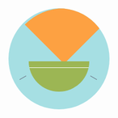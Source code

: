 <div class="container">
    <div class="naruto">
        <div class="body"></div>
        <div class="neck"></div>
        <div class="face">
            <div class="eyes"></div>
            <div class="mouth"></div>
            <div class="whiskers w1"></div>
            <div class="whiskers w2"></div>
            <div class="dimples"></div>
        </div>
        <div class="hair-base">
            <div class="hair h1"></div>
            <div class="hair h2"></div>
            <div class="hair h3"></div>
        </div>
        <div class="headband">
            <div class="plate"></div>
        </div>
        <!--div.noodle-->
        <div class="noodleLive"></div>
        <div class="chopsticks"></div>
        <div class="hand left"></div>
        <div class="hand right"></div>
    </div>
</div>
<div class="bowl"></div>
<div class="love"></div>
<style>
    .container {
        margin: 40px auto;
        width: 200px;
        height: 200px;
        position: relative;
        background: #A6DFE3;
        border-radius: 50%;
        overflow: hidden;
        z-index: 100;
    }

    .container div {
        position: absolute;
    }

    .naruto {
        width: 70%;
        height: 70%;
        bottom: 0px;
        left: 15%;
    }

    .face {
        width: 70%;
        height: 65%;
        border-radius: 50%;
        left: 15%;
        background: #FBE1D5;
    }

    .face:before,
    .face:after {
        content: "";
        position: absolute;
        border-radius: 50%;
        width: 25px;
        height: 20px;
        z-index: -5;
        background: #f9d0be;
    }

    .face:before {
        top: 38px;
        left: -6px;
    }

    .face:after {
        top: 38px;
        left: 80px;
    }

    .face .eyes:before,
    .face .eyes:after {
        content: "";
        position: absolute;
        width: 25px;
        height: 20px;
        border: 2px solid transparent;
        border-radius: 50%;
        border-top-color: #6b7686;
        top: 40px;
        z-index: 5;
    }

    .face .eyes:before {
        left: 10px;
    }

    .face .eyes:after {
        left: 60px;
    }

    .face .mouth:before,
    .face .mouth:after {
        content: "";
        position: absolute;
        width: 18px;
        height: 18px;
        border: 2px solid transparent;
        border-radius: 50%;
        border-bottom-color: #6b7686;
        top: 46px;
        z-index: 5;
    }

    .face .mouth:before {
        left: 32px;
    }

    .face .mouth:after {
        left: 46px;
    }

    .face .whiskers,
    .face .whiskers:before,
    .face .whiskers:after {
        position: absolute;
        width: 1px;
        height: 15px;
        background: #6b7686;
    }

    .face .w1 {
        top: 65%;
        left: 14%;
        transform: rotate(60deg);
    }

    .face .w2 {
        top: 65%;
        left: 84%;
        transform: rotate(-60deg);
    }

    .face .whiskers:before,
    .face .whiskers:after {
        content: "";
    }

    .face .whiskers:before {
        height: 18px;
    }

    .face .whiskers:after {
        height: 10px;
    }

    .face .w1:before {
        transform: translate(-8px, -2px) rotate(2deg);
    }

    .face .w1:after {
        transform: translate(8px, 4px);
    }

    .face .w2:before {
        transform: translate(8px, -2px) rotate(2deg);
    }

    .face .w2:after {
        transform: translate(-8px, 4px);
    }

    .hair-base {
        width: 70%;
        height: 20%;
        background: #FED84C;
        border-radius: 50%;
        left: 15%;
        top: -10px;
    }

    .hair {
        border: 30px solid transparent;
        border-bottom-width: 60px;
        border-bottom-color: #FED84C;
    }

    .hair:before,
    .hair:after {
        content: "";
        position: absolute;
        border: 15px solid transparent;
        border-bottom-width: 30px;
        border-bottom-color: #FED84C;
    }

    .hair.h1 {
        top: -65px;
        left: -10px;
        transform: rotate(-15deg);
    }

    .hair.h1:before {
        top: 10px;
        left: -45px;
        transform: rotate(-40deg);
    }

    .hair.h1:after {
        top: -5px;
        left: 8px;
        transform: rotate(20deg);
    }

    .hair.h2 {
        top: -60px;
        left: 35px;
        transform: rotate(15deg);
    }

    .hair.h2:before {
        top: 10px;
        left: 25px;
        transform: rotate(40deg);
    }

    .hair.h2:after {
        top: -10px;
        left: 15px;
        transform: rotate(20deg);
    }

    .hair.h3,
    .hair.h3:before,
    .hair.h3:after {
        border: 5px solid transparent;
        border-bottom-width: 15px;
        border-bottom-color: #FED84C;
        transform: rotate(180deg);
        z-index: 30;
    }

    .hair.h3 {
        top: 15px;
        left: 15px;
    }

    .hair.h3:before {
        top: -3px;
        left: 5px;
        transform: rotate(10deg);
    }

    .hair.h3:after {
        top: -2px;
        left: -70px;
        transform: rotate(-10deg);
    }

    .headband {
        width: 70%;
        height: 18%;
        background: #4977AF;
        top: 8%;
        left: 15%;
    }

    .headband:before,
    .headband:after {
        content: "";
        position: absolute;
        width: 100%;
        height: 15px;
        border-radius: 50%;
    }

    .headband:before {
        background: #4977AF;
        top: -6px;
    }

    .headband:after {
        background: #FBE1D5;
        top: 18px;
    }

    .headband .plate {
        width: 40%;
        height: 70%;
        border-radius: 10px;
        background: #BFC3CD;
        top: -3px;
        left: 30%;
    }

    .noodle {
        width: 20px;
        height: 60px;
        background: linear-gradient(to right, #fecb5c 0%, #fecb5c 15%, transparent 15%, transparent 25%, #fecb5c 25%, #fecb5c 40%, transparent 40%, transparent 50%, #fecb5c 50%, #fecb5c 65%, transparent 65%, transparent 75%, #fecb5c 75%, #fecb5c 90%, transparent 90%, transparent 100%);
        top: 68px;
        left: 60px;
    }

    .noodleLive {
        width: 20px;
        height: 60px;
        background: url(https://s12.postimg.org/c5vcr15od/noodle.png);
        animation: noodleScroll 4s linear infinite;
        top: 66px;
        left: 61px;
    }

    .neck {
        width: 80px;
        height: 15px;
        top: 55%;
        left: 20%;
        border-radius: 6px;
        background: linear-gradient(to right, white 0%, white 20%, #6b7686 20%, #6b7686 21%, white 21%, white 40%, #6b7686 40%, #6b7686 41%, white 41%, white 60%, #6b7686 60%, #6b7686 61%, white 61%, white 80%, #6b7686 80%, #6b7686 81%, white 81%);
    }

    .body {
        border: 110px solid transparent;
        border-top-color: #FDA142;
        border-radius: 50%;
        left: -35px;
        top: 80px;
    }

    .chopsticks {
        top: 40px;
        left: 5px;
    }

    .chopsticks:before,
    .chopsticks:after {
        content: "";
        position: absolute;
        height: 60px;
        width: 5px;
        background: #6b7686;
    }

    .chopsticks:before {
        transform: translate(10px) rotate(-30deg);
    }

    .chopsticks:after {
        transform: rotate(-35deg);
    }

    .bowl {
        position: absolute;
        width: 120px;
        height: 120px;
        border-radius: 50%;
        background: linear-gradient(to bottom, transparent 0, transparent 50%, #9CB654 50%, #9CB654 60%, white 60%, white 61%, #9CB654 61%);
        z-index: 120;
        top: 135px;
        left: calc(50% - 60px);
    }

    .hand {
        width: 30px;
        height: 60px;
        background: #FDA142;
        border-radius: 40%;
        z-index: 130;
    }

    .hand:before {
        content: "";
        position: absolute;
        width: 25px;
        height: 25px;
        border-radius: 50%;
        background: #FBE1D5;
    }

    .hand.left {
        top: 75px;
        left: -10px;
        transform: rotate(30deg);
    }

    .hand.left:before {
        transform: translate(2px, -10px);
    }

    .hand.right {
        top: 100px;
        left: 90%;
        transform: rotate(-20deg);
    }

    .hand.right:before {
        transform: translate(2px, -10px);
    }

    .love {
        position: absolute;
        z-index: 130;
        left: 53%;
        top: 80px;
        animation: love1 2s ease-out infinite;
    }

    .love:before,
    .love:after {
        position: absolute;
        content: "";
        left: 50px;
        top: 0;
        width: 20px;
        height: 30px;
        background: #F37A6E;
        border-radius: 50px 50px 0 0;
        transform: rotate(-25deg);
    }

    .love:after {
        transform: translate(8px, 2px) rotate(65deg);
    }

    @keyframes noodleScroll {
        from {
            background-position: 0 0;
        }
        to {
            background-position: 0 -120px;
        }
    }

    @keyframes love1 {
        from {
            transform: scale(0.2);
        }
        to {
            transform: translate(0px, -30px) scale(1);
        }
    }
</style>
